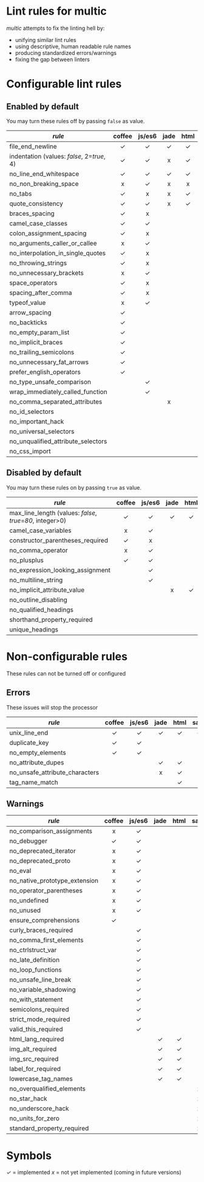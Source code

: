 Lint rules for multic
======================

*multic* attempts to fix the linting hell by:
- unifying similar lint rules
- using descriptive, human readable rule names
- producing standardized errors/warnings
- fixing the gap between linters


# Configurable lint rules

## Enabled by default
You may turn these rules off by passing `false` as value.

*rule*                             | coffee | js/es6 | jade | html | sass | css
---------------------------------- | :----: | :----: | :--: | :--: | :--: | :--:
file_end_newline                   | ✓      | ✓      | ✓    | ✓    | ✓    | ✓
indentation (values: *false*, 2=*true*, 4) | ✓ | ✓   | x    | ✓    | x    | x
no_line_end_whitespace             | ✓      | ✓      | ✓    | ✓    | ✓    | ✓
no_non_breaking_space              | x      | ✓      | x    | x    | x    | x
no_tabs                            | ✓      | x      | x    | ✓    | x    | x
quote_consistency                  | ✓      | ✓      | x    | ✓    |      |
braces_spacing                     | ✓      | x      |      |      | x    | x
camel_case_classes                 | ✓      | ✓      |      |      |      |
colon_assignment_spacing           | ✓      | x      |      |      |      |
no_arguments_caller_or_callee      | x      | ✓      |      |      |      |
no_interpolation_in_single_quotes  | ✓      | x      |      |      |      |
no_throwing_strings                | ✓      | x      |      |      |      |
no_unnecessary_brackets            | x      | ✓      |      |      |      |
space_operators                    | ✓      | x      |      |      |      |
spacing_after_comma                | ✓      | x      |      |      |      |
typeof_value                       | x      | ✓      |      |      |      |
arrow_spacing                      | ✓      |        |      |      |      |
no_backticks                       | ✓      |        |      |      |      |
no_empty_param_list                | ✓      |        |      |      |      |
no_implicit_braces                 | ✓      |        |      |      |      |
no_trailing_semicolons             | ✓      |        |      |      |      |
no_unnecessary_fat_arrows          | ✓      |        |      |      |      |
prefer_english_operators           | ✓      |        |      |      |      |
no_type_unsafe_comparison          |        | ✓      |      |      |      |
wrap_immediately_called_function   |        | ✓      |      |      |      |
no_comma_separated_attributes      |        |        | x    |      |      |
no_id_selectors                    |        |        |      |      | x    | ✓
no_important_hack                  |        |        |      |      | x    | ✓
no_universal_selectors             |        |        |      |      | x    | ✓
no_unqualified_attribute_selectors |        |        |      |      | x    | ✓
no_css_import                      |        |        |      |      |      | ✓

## Disabled by default
You may turn these rules on by passing `true` as value.

*rule*                             | coffee | js/es6 | jade | html | sass | css
---------------------------------- | :----: | :----: | :--: | :--: | :--: | :--:
max_line_length (values: *false*, *true*=*80*, integer>0) | ✓ | ✓ | ✓ | ✓ | ✓ | ✓
camel_case_variables               | x      | ✓      |      |      |      |
constructor_parentheses_required   | ✓      | x      |      |      |      |
no_comma_operator                  | x      | ✓      |      |      |      |
no_plusplus                        | ✓      | ✓      |      |      |      |
no_expression_looking_assignment   |        | ✓      |      |      |      |
no_multiline_string                |        | ✓      |      |      |      |
no_implicit_attribute_value        |        |        | x    | ✓    |      |
no_outline_disabling               |        |        |      |      | x    | ✓
no_qualified_headings              |        |        |      |      | x    | ✓
shorthand_property_required        |        |        |      |      | x    | ✓
unique_headings                    |        |        |      |      | x    | ✓

# Non-configurable rules
These rules can not be turned off or configured

## Errors
These issues will stop the processor

*rule*                             | coffee | js/es6 | jade | html | sass | css
---------------------------------- | :----: | :----: | :--: | :--: | :--: | :--:
unix_line_end                      | ✓      | ✓      | ✓    | ✓    | ✓    | ✓
duplicate_key                      | ✓      | ✓      |      |      |      |
no_empty_elements                  | ✓      | ✓      |      |      |      |
no_attribute_dupes                 |        |        | ✓    | ✓    |      |
no_unsafe_attribute_characters     |        |        | x    | ✓    |      |
tag_name_match                     |        |        |      | ✓    |      |

## Warnings

*rule*                             | coffee | js/es6 | jade | html | sass | css
---------------------------------- | :----: | :----: | :--: | :--: | :--: | :--:
no_comparison_assignments          | x      | ✓      |      |      |      |
no_debugger                        | ✓      | ✓      |      |      |      |
no_deprecated_iterator             | x      | ✓      |      |      |      |
no_deprecated_proto                | x      | ✓      |      |      |      |
no_eval                            | x      | ✓      |      |      |      |
no_native_prototype_extension      | x      | ✓      |      |      |      |
no_operator_parentheses            | x      | ✓      |      |      |      |
no_undefined                       | x      | ✓      |      |      |      |
no_unused                          | x      | ✓      |      |      |      |
ensure_comprehensions              | ✓      |        |      |      |      |
curly_braces_required              |        | ✓      |      |      |      |
no_comma_first_elements            |        | ✓      |      |      |      |
no_ctrlstruct_var                  |        | ✓      |      |      |      |
no_late_definition                 |        | ✓      |      |      |      |
no_loop_functions                  |        | ✓      |      |      |      |
no_unsafe_line_break               |        | ✓      |      |      |      |
no_variable_shadowing              |        | ✓      |      |      |      |
no_with_statement                  |        | ✓      |      |      |      |
semicolons_required                |        | ✓      |      |      |      |
strict_mode_required               |        | ✓      |      |      |      |
valid_this_required                |        | ✓      |      |      |      |
html_lang_required                 |        |        | ✓    | ✓    |      |
img_alt_required                   |        |        | ✓    | ✓    |      |
img_src_required                   |        |        | ✓    | ✓    |      |
label_for_required                 |        |        | ✓    | ✓    |      |
lowercase_tag_names                |        |        | ✓    | ✓    |      |
no_overqualified_elements          |        |        |      |      | x    | ✓
no_star_hack                       |        |        |      |      | x    | ✓
no_underscore_hack                 |        |        |      |      | x    | ✓
no_units_for_zero                  |        |        |      |      | x    | ✓
standard_property_required         |        |        |      |      | x    | ✓

# Symbols
*✓* = implemented
*x* = not yet implemented (coming in future versions)
